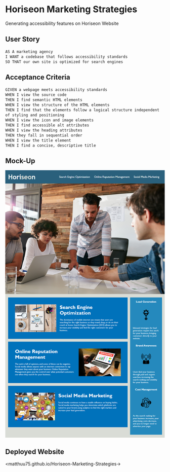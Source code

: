 # Horiseon Marketing Strategies
Generating accessibility features on Horiseon Website

## User Story

```
AS A marketing agency
I WANT a codebase that follows accessibility standards
SO THAT our own site is optimized for search engines
```

## Acceptance Criteria

```
GIVEN a webpage meets accessibility standards
WHEN I view the source code
THEN I find semantic HTML elements
WHEN I view the structure of the HTML elements
THEN I find that the elements follow a logical structure independent of styling and positioning
WHEN I view the icon and image elements
THEN I find accessible alt attributes
WHEN I view the heading attributes
THEN they fall in sequential order
WHEN I view the title element
THEN I find a concise, descriptive title
```

## Mock-Up

![The Horiseon webpage includes a navigation bar, a header image, and cards with text and images at the bottom of the page.](assets/01-html-css-git-homework-demo.png)

## Deployed Website


<matthuu75.github.io/Horiseon-Marketing-Strategies->